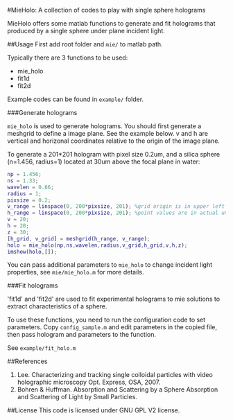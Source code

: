 #MieHolo: A collection of codes to play with single sphere holograms

MieHolo offers some matlab functions to generate and fit holograms
that produced by a single sphere under plane incident light.

##Usage
First add root folder and `mie/` to matlab path.

Typically there are 3 functions to be used:

* mie_holo
* fit1d
* fit2d

Example codes can be found  in `example/` folder.

###Generate holograms

`mie_holo` is used to generate holograms.
You should first generate a meshgrid to define a image plane. 
See the example below.
v and h are vertical and horizonal coordinates relative to the 
origin of the image plane.

To generate a 201*201 hologram with pixel size 0.2um, and a silica sphere
(n=1.456, radius=1) located at 30um above the focal plane in water:

```matlab
np = 1.456;
ns = 1.33;
wavelen = 0.66;
radius = 1;
pixsize = 0.2;
v_range = linspace(0, 200*pixsize, 201); %grid origin is in upper left conner
h_range = linspace(0, 200*pixsize, 201); %point values are in actual unit
v = 20;
h = 20;
z = 30;
[h_grid, v_grid] = meshgrid(h_range, v_range);
holo = mie_holo(np,ns,wavelen,radius,v_grid,h_grid,v,h,z);
imshow(holo,[]);
```
You can pass additional parameters to `mie_holo` to change incident light
properties, see `mie/mie_holo.m` for more details.

###Fit holograms

'fit1d' and 'fit2d' are used to fit experimental holograms to mie solutions
to extract characteristics of a sphere.

To use these functions, you need to run the configuration code to set parameters.
Copy `config_sample.m` and edit parameters in the copied file,
then pass hologram and parameters to the function.

See `example/fit_holo.m`

##References
1. Lee. Characterizing and tracking single colloidal particles with video holographic microscopy Opt. Express, OSA, 2007.
2. Bohren & Huffman. Absorption and Scattering by a Sphere Absorption and Scattering of Light by Small Particles.

##License
This code is licensed under GNU GPL V2 license.
